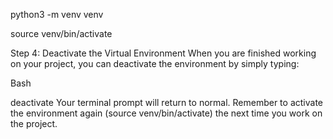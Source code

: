 python3 -m venv venv

source venv/bin/activate


Step 4: Deactivate the Virtual Environment
When you are finished working on your project, you can deactivate the environment by simply typing:

Bash

deactivate
Your terminal prompt will return to normal. Remember to activate the environment again (source venv/bin/activate) the next time you work on the project.
